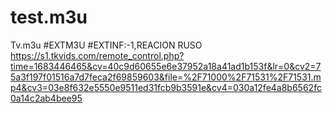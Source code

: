 # test.m3u
Tv.m3u
#EXTM3U
#EXTINF:-1,REACION RUSO
https://s1.tkvids.com/remote_control.php?time=1683446465&cv=40c9d60655e6e37952a18a41ad1b153f&lr=0&cv2=75a3f197f01516a7d7feca2f69859603&file=%2F71000%2F71531%2F71531.mp4&cv3=03e8f632e5550e9511ed31fcb9b3591e&cv4=030a12fe4a8b6562fc0a14c2ab4bee95
